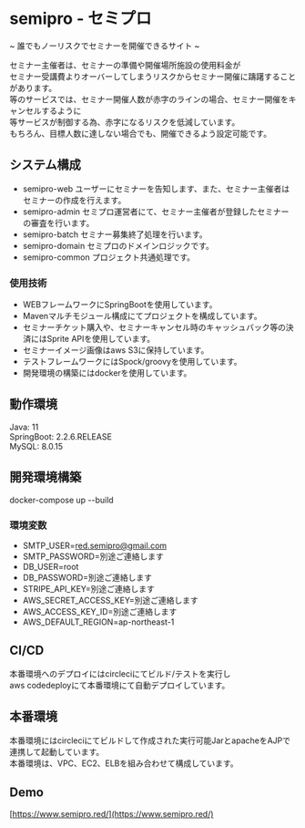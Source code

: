 # semipro - セミプロ
~ 誰でもノーリスクでセミナーを開催できるサイト ~  

セミナー主催者は、セミナーの準備や開催場所施設の使用料金が  
セミナー受講費よりオーバーしてしまうリスクからセミナー開催に躊躇することがあります。  
等のサービスでは、セミナー開催人数が赤字のラインの場合、セミナー開催をキャンセルするように  
等サービスが制御する為、赤字になるリスクを低減しています。  
もちろん、目標人数に達しない場合でも、開催できるよう設定可能です。  
  
## システム構成
- semipro-web ユーザーにセミナーを告知します、また、セミナー主催者はセミナーの作成を行えます。  
- semipro-admin セミプロ運営者にて、セミナー主催者が登録したセミナーの審査を行います。  
- semipro-batch セミナー募集終了処理を行います。  
- semipro-domain セミプロのドメインロジックです。  
- semipro-common プロジェクト共通処理です。  

### 使用技術
- WEBフレームワークにSpringBootを使用しています。  
- Mavenマルチモジュール構成にてプロジェクトを構成しています。  
- セミナーチケット購入や、セミナーキャンセル時のキャッシュバック等の決済にはSprite APIを使用しています。  
- セミナーイメージ画像はaws S3に保持しています。  
- テストフレームワークにはSpock/groovyを使用しています。  
- 開発環境の構築にはdockerを使用しています。  
  
## 動作環境
Java: 11  
SpringBoot: 2.2.6.RELEASE  
MySQL: 8.0.15  
  
## 開発環境構築
docker-compose up --build  
  
### 環境変数
- SMTP_USER=red.semipro@gmail.com  
- SMTP_PASSWORD=別途ご連絡します  
- DB_USER=root  
- DB_PASSWORD=別途ご連絡します  
- STRIPE_API_KEY=別途ご連絡します  
- AWS_SECRET_ACCESS_KEY=別途ご連絡します  
- AWS_ACCESS_KEY_ID=別途ご連絡します  
- AWS_DEFAULT_REGION=ap-northeast-1
  
## CI/CD
本番環境へのデプロイにはcircleciにてビルド/テストを実行し  
aws codedeployにて本番環境にて自動デプロイしています。  
  
## 本番環境
本番環境にはcircleciにてビルドして作成された実行可能JarとapacheをAJPで連携して起動しています。  
本番環境は、VPC、EC2、ELBを組み合わせて構成しています。  

## Demo
 [https://www.semipro.red/](https://www.semipro.red/) 
 
